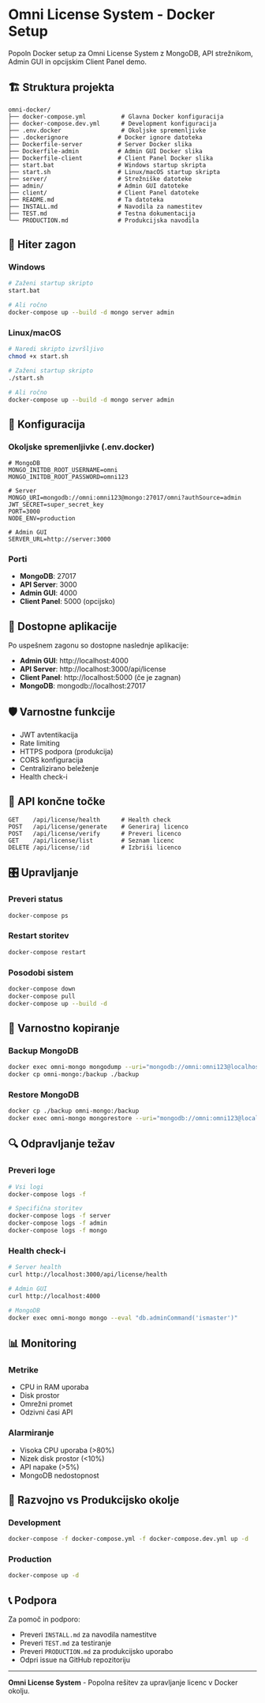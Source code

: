 # Omni License System - Docker Setup

Popoln Docker setup za Omni License System z MongoDB, API strežnikom, Admin GUI in opcijskim Client Panel demo.

## 🏗️ Struktura projekta

```
omni-docker/
├── docker-compose.yml          # Glavna Docker konfiguracija
├── docker-compose.dev.yml      # Development konfiguracija
├── .env.docker                 # Okoljske spremenljivke
├── .dockerignore              # Docker ignore datoteka
├── Dockerfile-server          # Server Docker slika
├── Dockerfile-admin           # Admin GUI Docker slika
├── Dockerfile-client          # Client Panel Docker slika
├── start.bat                  # Windows startup skripta
├── start.sh                   # Linux/macOS startup skripta
├── server/                    # Strežniške datoteke
├── admin/                     # Admin GUI datoteke
├── client/                    # Client Panel datoteke
├── README.md                  # Ta datoteka
├── INSTALL.md                 # Navodila za namestitev
├── TEST.md                    # Testna dokumentacija
└── PRODUCTION.md              # Produkcijska navodila
```

## 🚀 Hiter zagon

### Windows
```bash
# Zaženi startup skripto
start.bat

# Ali ročno
docker-compose up --build -d mongo server admin
```

### Linux/macOS
```bash
# Naredi skripto izvršljivo
chmod +x start.sh

# Zaženi startup skripto
./start.sh

# Ali ročno
docker-compose up --build -d mongo server admin
```

## 🔧 Konfiguracija

### Okoljske spremenljivke (.env.docker)
```env
# MongoDB
MONGO_INITDB_ROOT_USERNAME=omni
MONGO_INITDB_ROOT_PASSWORD=omni123

# Server
MONGO_URI=mongodb://omni:omni123@mongo:27017/omni?authSource=admin
JWT_SECRET=super_secret_key
PORT=3000
NODE_ENV=production

# Admin GUI
SERVER_URL=http://server:3000
```

### Porti
- **MongoDB**: 27017
- **API Server**: 3000
- **Admin GUI**: 4000
- **Client Panel**: 5000 (opcijsko)

## 📱 Dostopne aplikacije

Po uspešnem zagonu so dostopne naslednje aplikacije:

- **Admin GUI**: http://localhost:4000
- **API Server**: http://localhost:3000/api/license
- **Client Panel**: http://localhost:5000 (če je zagnan)
- **MongoDB**: mongodb://localhost:27017

## 🛡️ Varnostne funkcije

- JWT avtentikacija
- Rate limiting
- HTTPS podpora (produkcija)
- CORS konfiguracija
- Centralizirano beleženje
- Health check-i

## 🔌 API končne točke

```
GET    /api/license/health      # Health check
POST   /api/license/generate    # Generiraj licenco
POST   /api/license/verify      # Preveri licenco
GET    /api/license/list        # Seznam licenc
DELETE /api/license/:id         # Izbriši licenco
```

## 🎛️ Upravljanje

### Preveri status
```bash
docker-compose ps
```

### Restart storitev
```bash
docker-compose restart
```

### Posodobi sistem
```bash
docker-compose down
docker-compose pull
docker-compose up --build -d
```

## 💾 Varnostno kopiranje

### Backup MongoDB
```bash
docker exec omni-mongo mongodump --uri="mongodb://omni:omni123@localhost:27017/omni?authSource=admin" --out=/backup
docker cp omni-mongo:/backup ./backup
```

### Restore MongoDB
```bash
docker cp ./backup omni-mongo:/backup
docker exec omni-mongo mongorestore --uri="mongodb://omni:omni123@localhost:27017/omni?authSource=admin" /backup/omni
```

## 🔍 Odpravljanje težav

### Preveri loge
```bash
# Vsi logi
docker-compose logs -f

# Specifična storitev
docker-compose logs -f server
docker-compose logs -f admin
docker-compose logs -f mongo
```

### Health check-i
```bash
# Server health
curl http://localhost:3000/api/license/health

# Admin GUI
curl http://localhost:4000

# MongoDB
docker exec omni-mongo mongo --eval "db.adminCommand('ismaster')"
```

## 📊 Monitoring

### Metrike
- CPU in RAM uporaba
- Disk prostor
- Omrežni promet
- Odzivni časi API

### Alarmiranje
- Visoka CPU uporaba (>80%)
- Nizek disk prostor (<10%)
- API napake (>5%)
- MongoDB nedostopnost

## 🔄 Razvojno vs Produkcijsko okolje

### Development
```bash
docker-compose -f docker-compose.yml -f docker-compose.dev.yml up -d
```

### Production
```bash
docker-compose up -d
```

## 📞 Podpora

Za pomoč in podporo:
- Preveri `INSTALL.md` za navodila namestitve
- Preveri `TEST.md` za testiranje
- Preveri `PRODUCTION.md` za produkcijsko uporabo
- Odpri issue na GitHub repozitoriju

---

**Omni License System** - Popolna rešitev za upravljanje licenc v Docker okolju.